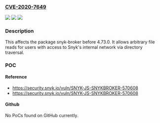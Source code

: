 ### [CVE-2020-7649](https://cve.mitre.org/cgi-bin/cvename.cgi?name=CVE-2020-7649)
![](https://img.shields.io/static/v1?label=Product&message=snyk-broker&color=blue)
![](https://img.shields.io/static/v1?label=Version&message=%3C%204.73.0%20&color=brighgreen)
![](https://img.shields.io/static/v1?label=Vulnerability&message=Directory%20Traversal&color=brighgreen)

### Description

This affects the package snyk-broker before 4.73.0. It allows arbitrary file reads for users with access to Snyk's internal network via directory traversal.

### POC

#### Reference
- https://security.snyk.io/vuln/SNYK-JS-SNYKBROKER-570608
- https://security.snyk.io/vuln/SNYK-JS-SNYKBROKER-570608

#### Github
No PoCs found on GitHub currently.

